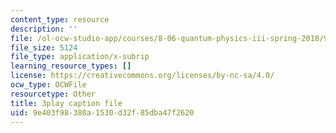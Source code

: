 ```yaml
---
content_type: resource
description: ''
file: /ol-ocw-studio-app/courses/8-06-quantum-physics-iii-spring-2018/9e403f98380a1530d32f85dba47f2620_dNKAsbdHDCs.srt
file_size: 5124
file_type: application/x-subrip
learning_resource_types: []
license: https://creativecommons.org/licenses/by-nc-sa/4.0/
ocw_type: OCWFile
resourcetype: Other
title: 3play caption file
uid: 9e403f98-380a-1530-d32f-85dba47f2620
---
```


